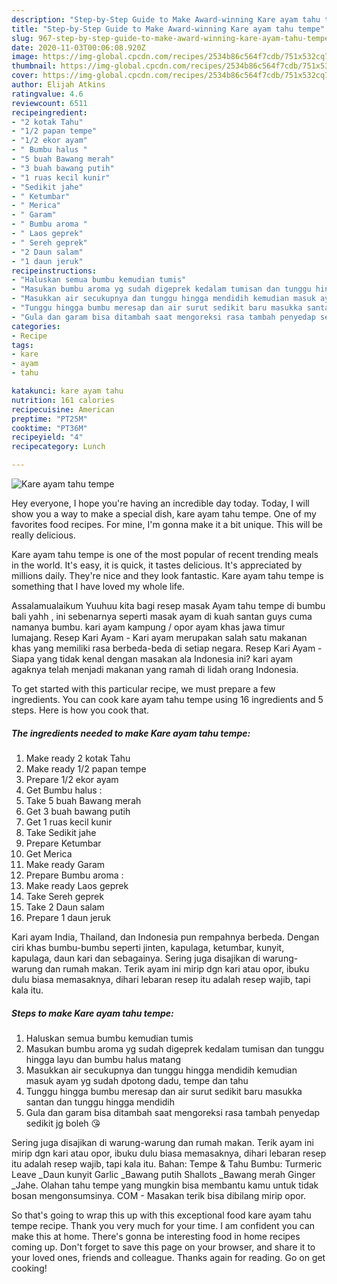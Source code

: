 ```yaml
---
description: "Step-by-Step Guide to Make Award-winning Kare ayam tahu tempe"
title: "Step-by-Step Guide to Make Award-winning Kare ayam tahu tempe"
slug: 967-step-by-step-guide-to-make-award-winning-kare-ayam-tahu-tempe
date: 2020-11-03T00:06:08.920Z
image: https://img-global.cpcdn.com/recipes/2534b86c564f7cdb/751x532cq70/kare-ayam-tahu-tempe-foto-resep-utama.jpg
thumbnail: https://img-global.cpcdn.com/recipes/2534b86c564f7cdb/751x532cq70/kare-ayam-tahu-tempe-foto-resep-utama.jpg
cover: https://img-global.cpcdn.com/recipes/2534b86c564f7cdb/751x532cq70/kare-ayam-tahu-tempe-foto-resep-utama.jpg
author: Elijah Atkins
ratingvalue: 4.6
reviewcount: 6511
recipeingredient:
- "2 kotak Tahu"
- "1/2 papan tempe"
- "1/2 ekor ayam"
- " Bumbu halus "
- "5 buah Bawang merah"
- "3 buah bawang putih"
- "1 ruas kecil kunir"
- "Sedikit jahe"
- " Ketumbar"
- " Merica"
- " Garam"
- " Bumbu aroma "
- " Laos geprek"
- " Sereh geprek"
- "2 Daun salam"
- "1 daun jeruk"
recipeinstructions:
- "Haluskan semua bumbu kemudian tumis"
- "Masukan bumbu aroma yg sudah digeprek kedalam tumisan dan tunggu hingga layu dan bumbu halus matang"
- "Masukkan air secukupnya dan tunggu hingga mendidih kemudian masuk ayam yg sudah dpotong dadu, tempe dan tahu"
- "Tunggu hingga bumbu meresap dan air surut sedikit baru masukka santan dan tunggu hingga mendidih"
- "Gula dan garam bisa ditambah saat mengoreksi rasa tambah penyedap sedikit jg boleh 😘"
categories:
- Recipe
tags:
- kare
- ayam
- tahu

katakunci: kare ayam tahu 
nutrition: 161 calories
recipecuisine: American
preptime: "PT25M"
cooktime: "PT36M"
recipeyield: "4"
recipecategory: Lunch

---
```



![Kare ayam tahu tempe](https://img-global.cpcdn.com/recipes/2534b86c564f7cdb/751x532cq70/kare-ayam-tahu-tempe-foto-resep-utama.jpg)

Hey everyone, I hope you're having an incredible day today. Today, I will show you a way to make a special dish, kare ayam tahu tempe. One of my favorites food recipes. For mine, I'm gonna make it a bit unique. This will be really delicious.

Kare ayam tahu tempe is one of the most popular of recent trending meals in the world. It's easy, it is quick, it tastes delicious. It's appreciated by millions daily. They're nice and they look fantastic. Kare ayam tahu tempe is something that I have loved my whole life.

Assalamualaikum Yuuhuu kita bagi resep masak Ayam tahu tempe di bumbu bali yahh , ini sebenarnya seperti masak ayam di kuah santan guys cuma namanya bumbu. kari ayam kampung / opor ayam khas jawa timur lumajang. Resep Kari Ayam - Kari ayam merupakan salah satu makanan khas yang memiliki rasa berbeda-beda di setiap negara. Resep Kari Ayam - Siapa yang tidak kenal dengan masakan ala Indonesia ini? kari ayam agaknya telah menjadi makanan yang ramah di lidah orang Indonesia.


To get started with this particular recipe, we must prepare a few ingredients. You can cook kare ayam tahu tempe using 16 ingredients and 5 steps. Here is how you cook that.

<!--inarticleads1-->

##### The ingredients needed to make Kare ayam tahu tempe:

1. Make ready 2 kotak Tahu
1. Make ready 1/2 papan tempe
1. Prepare 1/2 ekor ayam
1. Get  Bumbu halus :
1. Take 5 buah Bawang merah
1. Get 3 buah bawang putih
1. Get 1 ruas kecil kunir
1. Take Sedikit jahe
1. Prepare  Ketumbar
1. Get  Merica
1. Make ready  Garam
1. Prepare  Bumbu aroma :
1. Make ready  Laos geprek
1. Take  Sereh geprek
1. Take 2 Daun salam
1. Prepare 1 daun jeruk


Kari ayam India, Thailand, dan Indonesia pun rempahnya berbeda. Dengan ciri khas bumbu-bumbu seperti jinten, kapulaga, ketumbar, kunyit, kapulaga, daun kari dan sebagainya. Sering juga disajikan di warung-warung dan rumah makan. Terik ayam ini mirip dgn kari atau opor, ibuku dulu biasa memasaknya, dihari lebaran resep itu adalah resep wajib, tapi kala itu. 

<!--inarticleads2-->

##### Steps to make Kare ayam tahu tempe:

1. Haluskan semua bumbu kemudian tumis
1. Masukan bumbu aroma yg sudah digeprek kedalam tumisan dan tunggu hingga layu dan bumbu halus matang
1. Masukkan air secukupnya dan tunggu hingga mendidih kemudian masuk ayam yg sudah dpotong dadu, tempe dan tahu
1. Tunggu hingga bumbu meresap dan air surut sedikit baru masukka santan dan tunggu hingga mendidih
1. Gula dan garam bisa ditambah saat mengoreksi rasa tambah penyedap sedikit jg boleh 😘


Sering juga disajikan di warung-warung dan rumah makan. Terik ayam ini mirip dgn kari atau opor, ibuku dulu biasa memasaknya, dihari lebaran resep itu adalah resep wajib, tapi kala itu. Bahan: Tempe &amp; Tahu Bumbu: Turmeric Leave _Daun kunyit Garlic _Bawang putih Shallots _Bawang merah Ginger _Jahe. Olahan tahu tempe yang mungkin bisa membantu kamu untuk tidak bosan mengonsumsinya. COM - Masakan terik bisa dibilang mirip opor. 

So that's going to wrap this up with this exceptional food kare ayam tahu tempe recipe. Thank you very much for your time. I am confident you can make this at home. There's gonna be interesting food in home recipes coming up. Don't forget to save this page on your browser, and share it to your loved ones, friends and colleague. Thanks again for reading. Go on get cooking!
